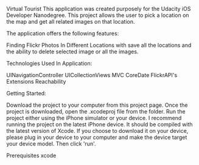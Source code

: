 Virtual Tourist
This application was created purposely for the Udacity iOS Developer Nanodegree. This project allows the user to pick a location on the map and get all related images on that location.

The application offers the following features:

Finding Flickr Photos In Different Locations with save all the locations and the ability to delete selected image or all the images.

Technologies Used In Application:

UINavigationController
UICollectionViews
MVC
CoreDate
FlickrAPI's
Extensions
Reachability

Getting Started:

Download the project to your computer from this project page.
Once the project is downloaded, open the .xcodeproj file from the folder.
Run the project either using the iPhone simulator or your device. I recommend running the project on the latest iPhone device. It should be compiled with the latest version of Xcode.
If you choose to download it on your device, please plug in your device to your computer and make the device target your device model. Then click 'run'.


Prerequisites
xcode



